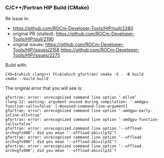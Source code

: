 ### C/C++/Fortran HIP Build (CMake)

Re issue in:
- https://github.com/ROCm-Developer-Tools/HIP/pull/2280
- original PR (stalled): https://github.com/ROCm-Developer-Tools/HIP/pull/2190
- original issues: https://github.com/ROCm-Developer-Tools/HIP/issues/2158 https://github.com/ROCm-Developer-Tools/HIP/issues/2275

Build with:
```
CXX=$(which clang++) FC=$(which gfortran) cmake -S . -B build
cmake --build build
```

The original error that you will see is:
```
gfortran: error: unrecognized command line option ‘-mllvm’
clang-12: warning: argument unused during compilation: '-amdgpu-function-calls=false' [-Wunused-command-line-argument]
gfortran: error: unrecognized command line option ‘-amdgpu-early-inline-all=true’
gfortran: error: unrecognized command line option ‘-amdgpu-function-calls=false’
gfortran: error: unrecognized command line option ‘--offload-arch=gfx900’; did you mean ‘--offload-abi=ilp32’?
gfortran: error: unrecognized command line option ‘--offload-arch=gfx906’; did you mean ‘--offload-abi=ilp32’?
gfortran: error: unrecognized command line option ‘--offload-arch=gfx908’; did you mean ‘--offload-abi=ilp32’?
```
